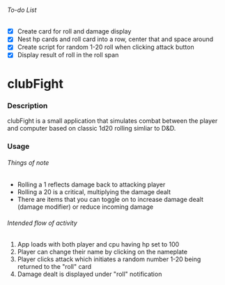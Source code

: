 ###### To-do List
- [x] Create card for roll and damage display
- [x] Nest hp cards and roll card into a row, center that and space around
- [X] Create script for random 1-20 roll when clicking attack button
- [X] Display result of roll in the roll span

# clubFight

### Description
clubFight is a small application that simulates combat between the player and computer based on classic 1d20 rolling simliar to D&D.

### Usage
###### Things of note
- Rolling a 1 reflects damage back to attacking player
- Rolling a 20 is a critical, multiplying the damage dealt
- There are items that you can toggle on to increase damage dealt (damage modifier) or reduce incoming damage

###### Intended flow of activity
1. App loads with both player and cpu having hp set to 100
2. Player can change their name by clicking on the nameplate
3. Player clicks attack which initiates a random number 1-20 being returned to the "roll" card
4. Damage dealt is displayed under "roll" notification

